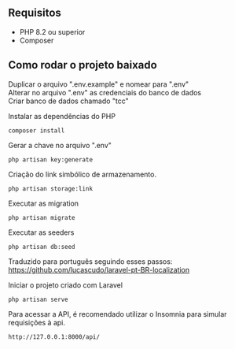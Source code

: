 ## Requisitos

* PHP 8.2 ou superior
* Composer

## Como rodar o projeto baixado

Duplicar o arquivo ".env.example" e nomear para ".env" <br>
Alterar no arquivo ".env" as credenciais do banco de dados <br>
Criar banco de dados chamado "tcc" <br>

Instalar as dependências do PHP
```
composer install
```

Gerar a chave no arquivo ".env"
```
php artisan key:generate
```

Criação do link simbólico de armazenamento.
```
php artisan storage:link
```

Executar as migration
```
php artisan migrate
```

Executar as seeders
```
php artisan db:seed
```

Traduzido para português seguindo esses passos: https://github.com/lucascudo/laravel-pt-BR-localization

Iniciar o projeto criado com Laravel
```
php artisan serve
```

Para acessar a API, é recomendado utilizar o Insomnia para simular requisições à api.
```
http://127.0.0.1:8000/api/
```
